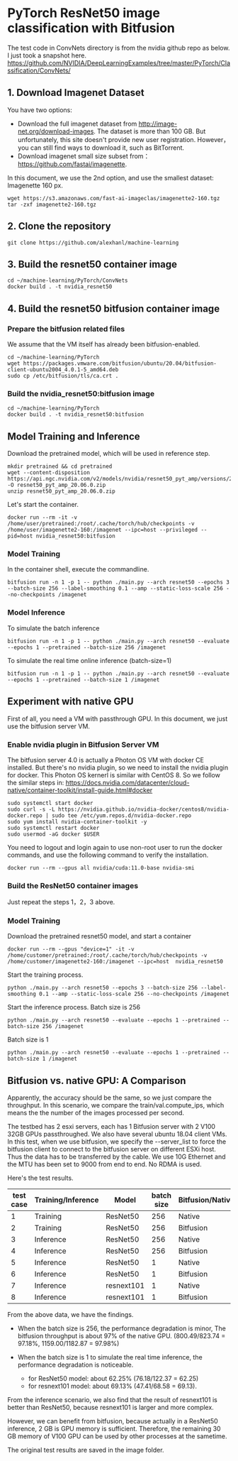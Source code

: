 # PyTorch ResNet50 image classification with Bitfusion

The test code in ConvNets directory is from the nvidia github repo as below.  I just took a snapshot here.  
https://github.com/NVIDIA/DeepLearningExamples/tree/master/PyTorch/Classification/ConvNets/


## 1. Download Imagenet Dataset
You have two options:
* Download the full imagenet dataset from http://image-net.org/download-images.  The dataset is more than 100 GB. But unfortunately, this site doesn't provide new user registration. However，you can still find ways to download it, such as BitTorrent.  
* Download imagenet small size subset from： https://github.com/fastai/imagenette.  

In this document, we use the 2nd option, and use the smallest dataset: Imagenette 160 px. 
```
wget https://s3.amazonaws.com/fast-ai-imageclas/imagenette2-160.tgz
tar -zxf imagenette2-160.tgz
```

## 2. Clone the repository
```
git clone https://github.com/alexhanl/machine-learning
```

## 3. Build the resnet50 container image
```
cd ~/machine-learning/PyTorch/ConvNets
docker build . -t nvidia_resnet50
```

## 4. Build the resnet50 bitfusion container image

### Prepare the bitfusion related files
We assume that the VM itself has already been bitfusion-enabled. 

```
cd ~/machine-learning/PyTorch
wget https://packages.vmware.com/bitfusion/ubuntu/20.04/bitfusion-client-ubuntu2004_4.0.1-5_amd64.deb
sudo cp /etc/bitfusion/tls/ca.crt .
```

### Build the nvidia_resnet50:bitfusion image

```
cd ~/machine-learning/PyTorch
docker build . -t nvidia_resnet50:bitfusion
```

## Model Training and Inference

Download the pretrained model, which will be used in reference step. 

```
mkdir pretrained && cd pretrained
wget --content-disposition https://api.ngc.nvidia.com/v2/models/nvidia/resnet50_pyt_amp/versions/20.06.0/zip -O resnet50_pyt_amp_20.06.0.zip
unzip resnet50_pyt_amp_20.06.0.zip
```

Let's start the container. 
```
docker run --rm -it -v /home/user/pretrained:/root/.cache/torch/hub/checkpoints -v /home/user/imagenette2-160:/imagenet --ipc=host --privileged --pid=host nvidia_resnet50:bitfusion
```

### Model Training 
In the container shell, execute the commandline. 
```
bitfusion run -n 1 -p 1 -- python ./main.py --arch resnet50 --epochs 3 --batch-size 256 --label-smoothing 0.1 --amp --static-loss-scale 256 --no-checkpoints /imagenet
```

### Model Inference
To simulate the batch inference
```
bitfusion run -n 1 -p 1 -- python ./main.py --arch resnet50 --evaluate --epochs 1 --pretrained --batch-size 256 /imagenet
```
To simulate the real time online inference (batch-size=1)
```
bitfusion run -n 1 -p 1 -- python ./main.py --arch resnet50 --evaluate --epochs 1 --pretrained --batch-size 1 /imagenet
```

## Experiment with native GPU
First of all, you need a VM with passthrough GPU.  In this document, we just use the bitfusion server VM.  

### Enable nvidia plugin in Bitfusion Server VM
The bitfusion server 4.0 is actually a Photon OS VM with docker CE installed. But there's no nvidia plugin, so we need to install the nvidia plugin for docker. This Photon OS kernerl is similar with CentOS 8.  So we follow the similar steps in: https://docs.nvidia.com/datacenter/cloud-native/container-toolkit/install-guide.html#docker

```
sudo systemctl start docker
sudo curl -s -L https://nvidia.github.io/nvidia-docker/centos8/nvidia-docker.repo | sudo tee /etc/yum.repos.d/nvidia-docker.repo
sudo yum install nvidia-container-toolkit -y
sudo systemctl restart docker
sudo usermod -aG docker $USER
```

You need to logout and login again to use non-root user to run the docker commands, and use the following command to verify the installation. 
```
docker run --rm --gpus all nvidia/cuda:11.0-base nvidia-smi
```

### Build the ResNet50 container images
Just repeat the steps 1，2，3 above. 

### Model Training

Download the pretrained resnet50 model, and start a container
```
docker run --rm --gpus "device=1" -it -v /home/customer/pretrained:/root/.cache/torch/hub/checkpoints -v /home/customer/imagenette2-160:/imagenet --ipc=host  nvidia_resnet50
```

Start the training process. 
```
python ./main.py --arch resnet50 --epochs 3 --batch-size 256 --label-smoothing 0.1 --amp --static-loss-scale 256 --no-checkpoints /imagenet
```

Start the inference process. 
Batch size is 256
```
python ./main.py --arch resnet50 --evaluate --epochs 1 --pretrained --batch-size 256 /imagenet
```
Batch size is 1
```
python ./main.py --arch resnet50 --evaluate --epochs 1 --pretrained --batch-size 1 /imagenet
```

## Bitfusion vs. native GPU: A Comparison
Apparently, the accuracy should be the same, so we just compare the throughput.  In this scenario, we compare the train/val.compute_ips, which means the the number of the images processed per second. 

The testbed has 2 esxi servers, each has 1 Bitfusion server with 2 V100 32GB GPUs passthroughed.  We also have several ubuntu 18.04 client VMs.  In this test, when we use bitfusion, we specify the --server_list to force the bitfusion client to connect to the bitfusion server on different ESXi host.  Thus the data has to be transferred by the cable.  We use 10G Ethernet and the MTU has been set to 9000 from end to end.  No RDMA is used. 

Here's the test results. 


| test case | Training/Inference  | Model      | batch size | Bitfusion/Native | train/val.compute_ips (img/s) |
| --------- | ------------------  | --------   | ---------- | ---------------- | ----------------------------- |
| 1         | Training            | ResNet50   | 256        | Native           | 823.74                        |   
| 2         | Training            | ResNet50   | 256        | Bitfusion        | 800.49                        |          
| 3         | Inference           | ResNet50   | 256        | Native           | 1182.87                       |  
| 4         | Inference           | ResNet50   | 256        | Bitfusion        | 1159.00                       |  
| 5         | Inference           | ResNet50   | 1          | Native           | 122.37                        |  
| 6         | Inference           | ResNet50   | 1          | Bitfusion        | 76.18                         |  
| 7         | Inference           | resnext101 | 1          | Native           | 68.58                         |  
| 8         | Inference           | resnext101 | 1          | Bitfusion        | 47.41                         |  

From the above data, we have the findings. 
- When the batch size is 256, the performance degradation is minor, The bitfusion throughput is about 97% of the native GPU.  (800.49/823.74 = 97.18%, 1159.00/1182.87 = 97.98%)

- When the batch size is 1 to simulate the real time inference, the performance degradation is noticeable. 
    - for ResNet50 model: about 62.25% (76.18/122.37 = 62.25)
    - for resnext101 model: about 69.13%  (47.41/68.58 = 69.13). 

From the inference scenario, we also find that the result of resnext101 is better than ResNet50, because resnext101 is larger and more complex. 

However, we can benefit from bitfusion, because actually in a ResNet50 inference, 2 GB is GPU memory is sufficient.   Therefore, the remaining 30 GB memory of V100 GPU can be used by other processes at the sametime. 

The original test results are saved in the image folder. 
